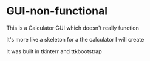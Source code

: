 # GUI-non-functional

This is a Calculator GUI which doesn't really function

It's more like a skeleton for a the calculator I will create 

It was built in tkinterr and ttkbootstrap

